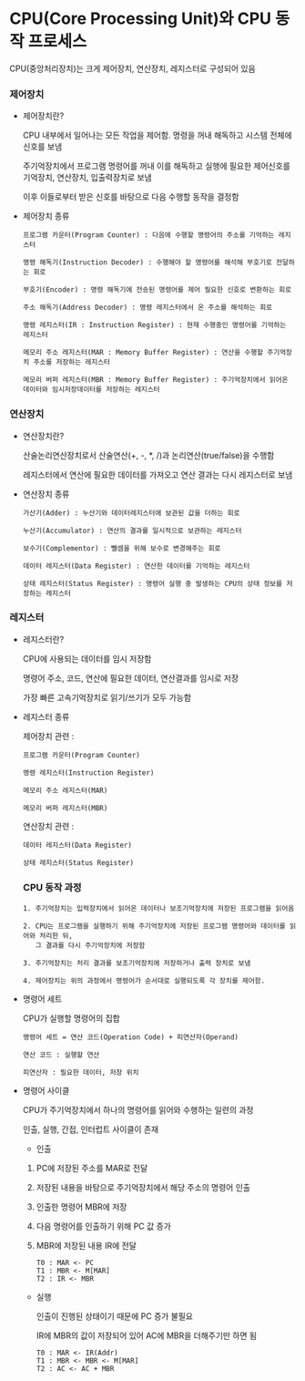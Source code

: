 # CPU(Core Processing Unit)와 CPU 동작 프로세스
CPU(중앙처리장치)는 크게 제어장치, 연산장치, 레지스터로 구성되어 있음

### 제어장치
  
* 제어장치란?

   CPU 내부에서 일어나는 모든 작업을 제어함. 명령을 꺼내 해독하고 시스템 전체에 신호를 보냄
  
  주기억장치에서 프로그램 명령어를 꺼내 이를 해독하고 실행에 필요한 제어신호를 기억장치, 연산장치, 입출력장치로 보냄
  
  이후 이들로부터 받은 신호를 바탕으로 다음 수행할 동작을 결정함
  
* 제어장치 종류
  
      프로그램 카운터(Program Counter) : 다음에 수행할 명령어의 주소를 기억하는 레지스터
  
      명령 해독기(Instruction Decoder) : 수행해야 할 명령어를 해석해 부호기로 전달하는 회로
  
      부호기(Encoder) : 명령 해독기에 전송된 명령어를 제어 필요한 신호로 변환하는 회로
  
      주소 해독기(Address Decoder) : 명령 레지스터에서 온 주소를 해석하는 회로
  
      명령 레지스터(IR : Instruction Register) : 현재 수행중인 명령어를 기억하는 레지스터
  
      메모리 주소 레지스터(MAR : Memory Buffer Register) : 연산을 수행할 주기억장치 주소를 저장하는 레지스터
  
      메모리 버퍼 레지스터(MBR : Memory Buffer Register) : 주기억장치에서 읽어온 데이터와 임시저장데이터를 저장하는 레지스터
  
### 연산장치 

* 연산장치란?

  산술논리연산장치로서 산술연산(+, -, *, /)과 논리연산(true/false)을 수행함
 
  레지스터에서 연산에 필요한 데이터를 가져오고 연산 결과는 다시 레지스터로 보냄
  
* 연산장치 종류
  
      가산기(Adder) : 누산기와 데이터레지스터에 보관된 값을 더하는 회로
  
      누산기(Accumulator) : 연산의 결과를 일시적으로 보관하는 레지스터
  
      보수기(Complementor) : 뺄셈을 위해 보수로 변경해주는 회로
  
      데이터 레지스터(Data Register) : 연산한 데이터를 기억하는 레지스터
  
      상태 레지스터(Status Register) : 명령어 실행 중 발생하는 CPU의 상태 정보를 저장하는 레지스터
  
### 레지스터

* 레지스터란?

  CPU에 사용되는 데이터를 임시 저장함
  
  명령어 주소, 코드, 연산에 필요한 데이터, 연산결과를 임시로 저장
  
  가장 빠른 고속기억장치로 읽기/쓰기가 모두 가능함
  
* 레지스터 종류

  제어장치 관련 : 
  
      프로그램 카운터(Program Counter)
      
      명령 레지스터(Instruction Register)
      
      메모리 주소 레지스터(MAR)
      
      메모리 버퍼 레지스터(MBR)
      
  연산장치 관련 : 
  
      데이터 레지스터(Data Register)
  
      상태 레지스터(Status Register)
      
  ### CPU 동작 과정
  
      1. 주기억장치는 입력장치에서 읽어온 데이터나 보조기억장치에 저장된 프로그램을 읽어옴
      
      2. CPU는 프로그램을 실행하기 위해 주기억장치에 저장된 프로그램 명령어와 데이터를 읽어와 처리한 뒤, 
         그 결과를 다시 주기억장치에 저장함
      
      3. 주기억장치는 처리 결과를 보조기억장치에 저장하거나 출력 장치로 보냄
      
      4. 제어장치는 위의 과정에서 명령어가 순서대로 실행되도록 각 장치를 제어함.
      
* 명령어 세트
    
  CPU가 실행할 명령어의 집합
    
      명령어 세트 = 연산 코드(Operation Code) + 피연산자(Operand)
        
      연산 코드 : 실행할 연산
        
      피연산자 : 필요한 데이터, 저장 위치
        
* 명령어 사이클
    
  CPU가 주기억장치에서 하나의 명령어를 읽어와 수행하는 일련의 과정
    
  인출, 실행, 간접, 인터럽트 사이클이 존재
    
  * 인출
    
  1. PC에 저장된 주소를 MAR로 전달
    
  2. 저장된 내용을 바탕으로 주기억장치에서 해당 주소의 명령어 인출
    
  3. 인출한 명령어 MBR에 저장
    
  4. 다음 명령어를 인출하기 위해 PC 값 증가
    
  5. MBR에 저장된 내용 IR에 전달
    
         T0 : MAR <- PC     
         T1 : MBR <- M[MAR]         
         T2 : IR <- MBR
    
  * 실행
    
    인출이 진행된 상태이기 때문에 PC 증가 불필요
    
    IR에 MBR의 값이 저장되어 있어 AC에 MBR을 더해주기만 하면 됨
  
        T0 : MAR <- IR(Addr)
        T1 : MBR <- MBR <- M[MAR]
        T2 : AC <- AC + MBR
